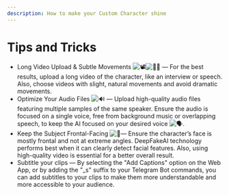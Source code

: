 ```yaml
---
description: How to make your Custom Character shine
---
```


# Tips and Tricks

* Long Video Upload & Subtle Movements <img src="https://abs-0.twimg.com/emoji/v2/svg/1f4fd.svg" alt="📽️" data-size="line"><img src="https://abs-0.twimg.com/emoji/v2/svg/1f3c3-200d-2642-fe0f.svg" alt="🏃‍♂️" data-size="line"> — For the best results, upload a long video of the character, like an interview or speech. Also, choose videos with slight, natural movements and avoid dramatic movements.
* Optimize Your Audio Files <img src="https://abs-0.twimg.com/emoji/v2/svg/1f50a.svg" alt="🔊" data-size="line"> — Upload high-quality audio files featuring multiple samples of the same speaker. Ensure the audio is focused on a single voice, free from background music or overlapping speech, to keep the AI focused on your desired voice <img src="https://abs-0.twimg.com/emoji/v2/svg/1f5e3.svg" alt="🗣️" data-size="line">.
* Keep the Subject Frontal-Facing <img src="https://abs-0.twimg.com/emoji/v2/svg/1f464.svg" alt="👤" data-size="line">— Ensure the character’s face is mostly frontal and not at extreme angles. DeepFakeAI technology performs best when it can clearly detect facial features. Also, using high-quality video is essential for a better overall result.
* Subtitle your clips — By selecting the "Add Captions" option on the Web App, or by adding the "\_s" suffix to your Telegram Bot commands, you can add subtitles to your clips to make them more understandable and more accessible to your audience.

